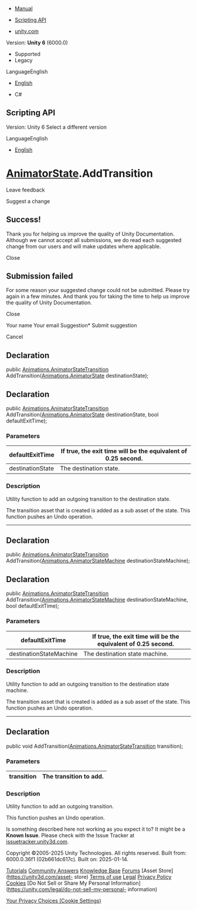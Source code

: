 [ ]()

  * [Manual](../Manual/index.html)
  * [Scripting API](../ScriptReference/index.html)

  * [unity.com](https://unity.com/)

Version: **Unity 6** (6000.0)

  * Supported
  * Legacy

LanguageEnglish

  * [English]()

  * C#

[ ](https://docs.unity3d.com)

## Scripting API

Version: Unity 6 Select a different version

LanguageEnglish

  * [English]()

#  [AnimatorState](Animations.AnimatorState.html).AddTransition

Leave feedback

Suggest a change

## Success!

Thank you for helping us improve the quality of Unity Documentation. Although
we cannot accept all submissions, we do read each suggested change from our
users and will make updates where applicable.

Close

## Submission failed

For some reason your suggested change could not be submitted. Please <a>try
again</a> in a few minutes. And thank you for taking the time to help us
improve the quality of Unity Documentation.

Close

Your name Your email Suggestion* Submit suggestion

Cancel

[ ]()

## Declaration

public
[Animations.AnimatorStateTransition](Animations.AnimatorStateTransition.html)
AddTransition([Animations.AnimatorState](Animations.AnimatorState.html)
destinationState);

## Declaration

public
[Animations.AnimatorStateTransition](Animations.AnimatorStateTransition.html)
AddTransition([Animations.AnimatorState](Animations.AnimatorState.html)
destinationState, bool defaultExitTime);

### Parameters

defaultExitTime | If true, the exit time will be the equivalent of 0.25 second.  
---|---  
destinationState | The destination state.  
  
### Description

Utility function to add an outgoing transition to the destination state.

The transition asset that is created is added as a sub asset of the state.
This function pushes an Undo operation.

* * *

## Declaration

public
[Animations.AnimatorStateTransition](Animations.AnimatorStateTransition.html)
AddTransition([Animations.AnimatorStateMachine](Animations.AnimatorStateMachine.html)
destinationStateMachine);

## Declaration

public
[Animations.AnimatorStateTransition](Animations.AnimatorStateTransition.html)
AddTransition([Animations.AnimatorStateMachine](Animations.AnimatorStateMachine.html)
destinationStateMachine, bool defaultExitTime);

### Parameters

defaultExitTime | If true, the exit time will be the equivalent of 0.25 second.  
---|---  
destinationStateMachine | The destination state machine.  
  
### Description

Utility function to add an outgoing transition to the destination state
machine.

The transition asset that is created is added as a sub asset of the state.
This function pushes an Undo operation.

* * *

## Declaration

public void
AddTransition([Animations.AnimatorStateTransition](Animations.AnimatorStateTransition.html)
transition);

### Parameters

transition | The transition to add.  
---|---  
  
### Description

Utility function to add an outgoing transition.

This function pushes an Undo operation.

Is something described here not working as you expect it to? It might be a
**Known Issue**. Please check with the Issue Tracker at
[issuetracker.unity3d.com](https://issuetracker.unity3d.com).

Copyright ©2005-2025 Unity Technologies. All rights reserved. Built from:
6000.0.36f1 (02b661dc617c). Built on: 2025-01-14.

[Tutorials](https://unity3d.com/learn) [Community
Answers](https://answers.unity3d.com) [Knowledge
Base](https://support.unity3d.com/hc/en-us)
[Forums](https://forum.unity3d.com) [Asset Store](https://unity3d.com/asset-
store) [Terms of use](https://docs.unity3d.com/Manual/TermsOfUse.html)
[Legal](https://unity.com/legal) [Privacy
Policy](https://unity.com/legal/privacy-policy)
[Cookies](https://unity.com/legal/cookie-policy) [Do Not Sell or Share My
Personal Information](https://unity.com/legal/do-not-sell-my-personal-
information)

[Your Privacy Choices (Cookie Settings)](javascript:void\(0\);)

